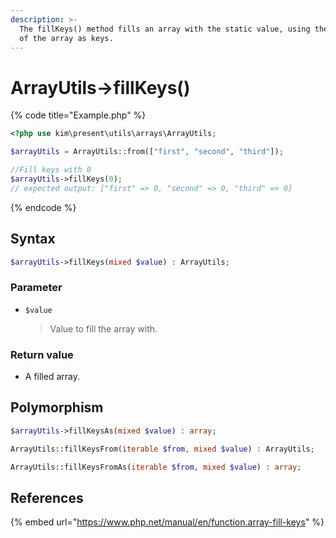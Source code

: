 ```yaml
---
description: >-
  The fillKeys() method fills an array with the static value, using the values
  of the array as keys.
---
```


# ArrayUtils-&gt;fillKeys\(\)

{% code title="Example.php" %}
```php
<?php use kim\present\utils\arrays\ArrayUtils;

$arrayUtils = ArrayUtils::from(["first", "second", "third"]);

//Fill keys with 0
$arrayUtils->fillKeys(0);
// expected output: ["first" => 0, "second" => 0, "third" => 0]
```
{% endcode %}

## Syntax

```php
$arrayUtils->fillKeys(mixed $value) : ArrayUtils;
```

### Parameter

* `$value` 

  > Value to fill the array with.

### Return value

* A filled array.

## Polymorphism

```php
$arrayUtils->fillKeysAs(mixed $value) : array;
```

```php
ArrayUtils::fillKeysFrom(iterable $from, mixed $value) : ArrayUtils;
```

```php
ArrayUtils::fillKeysFromAs(iterable $from, mixed $value) : array;
```

## References

{% embed url="https://www.php.net/manual/en/function.array-fill-keys" %}



